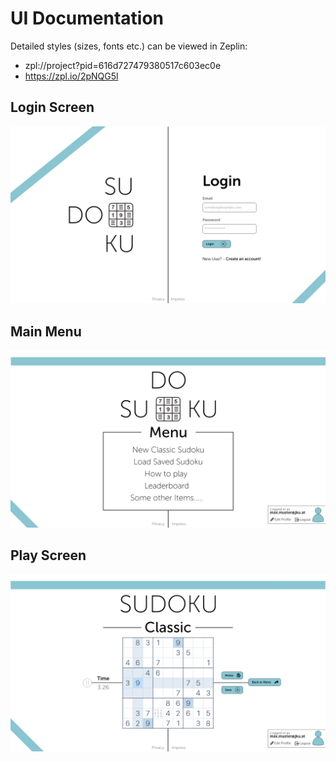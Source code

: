 # UI Documentation

Detailed styles (sizes, fonts etc.) can be viewed in Zeplin:
- zpl://project?pid=616d727479380517c603ec0e
- https://zpl.io/2pNQG5l

## Login Screen
![login screen](login_screen.png)

## Main Menu
![main menu screen](main_menu.png)

## Play Screen
![play screen](play_screen.png)

